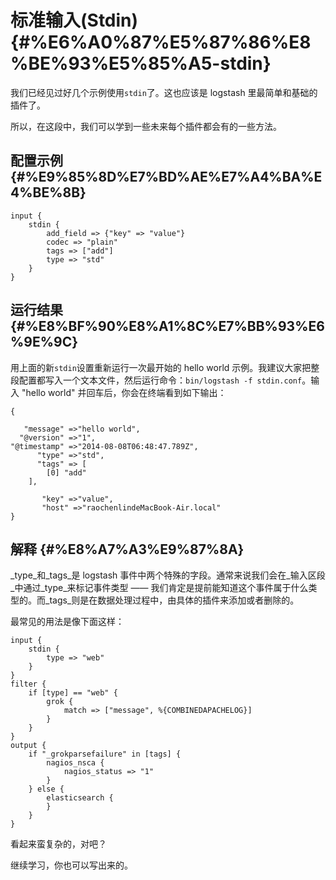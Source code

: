 # 标准输入\(Stdin\) {#%E6%A0%87%E5%87%86%E8%BE%93%E5%85%A5-stdin}

我们已经见过好几个示例使用`stdin`了。这也应该是 logstash 里最简单和基础的插件了。

所以，在这段中，我们可以学到一些未来每个插件都会有的一些方法。

## 配置示例 {#%E9%85%8D%E7%BD%AE%E7%A4%BA%E4%BE%8B}

```
input {
    stdin {
        add_field => {"key" => "value"}
        codec => "plain"
        tags => ["add"]
        type => "std"
    }
}

```

## 运行结果 {#%E8%BF%90%E8%A1%8C%E7%BB%93%E6%9E%9C}

用上面的新`stdin`设置重新运行一次最开始的 hello world 示例。我建议大家把整段配置都写入一个文本文件，然后运行命令：`bin/logstash -f stdin.conf`。输入 "hello world" 并回车后，你会在终端看到如下输出：

```
{
       
   "message" =>"hello world",
  "@version" =>"1",
"@timestamp" =>"2014-08-08T06:48:47.789Z",
      "type" =>"std",   
      "tags" => [
        [0] "add"
    ],
           
       "key" =>"value",         
       "host" =>"raochenlindeMacBook-Air.local"
}

```

## 解释 {#%E8%A7%A3%E9%87%8A}

_type_和_tags_是 logstash 事件中两个特殊的字段。通常来说我们会在_输入区段_中通过_type_来标记事件类型 —— 我们肯定是提前能知道这个事件属于什么类型的。而_tags_则是在数据处理过程中，由具体的插件来添加或者删除的。

最常见的用法是像下面这样：

```
input {
    stdin {
        type => "web"
    }
}
filter {
    if [type] == "web" {
        grok {
            match => ["message", %{COMBINEDAPACHELOG}]
        }
    }
}
output {
    if "_grokparsefailure" in [tags] {
        nagios_nsca {
            nagios_status => "1"
        }
    } else {
        elasticsearch {
        }
    }
}

```

看起来蛮复杂的，对吧？

继续学习，你也可以写出来的。

